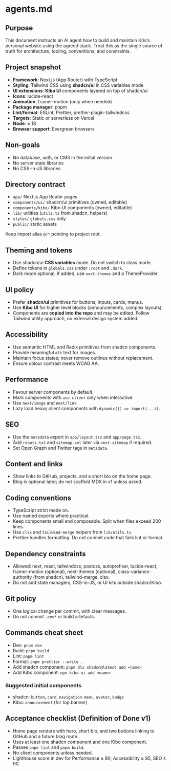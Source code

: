 # agents.md

## Purpose

This document instructs an AI agent how to build and maintain Kris’s personal website using the agreed stack. Treat this as the single source of truth for architecture, tooling, conventions, and constraints.

## Project snapshot

- **Framework**: Next.js (App Router) with TypeScript
- **Styling**: Tailwind CSS using **shadcn/ui** in CSS variables mode
- **UI extensions**: **Kibo UI** components layered on top of shadcn/ui
- **Icons**: lucide-react
- **Animation**: framer-motion (only when needed)
- **Package manager**: pnpm
- **Lint/format**: ESLint, Prettier, prettier-plugin-tailwindcss
- **Targets**: Static or serverless on Vercel
- **Node**: ≥ 18
- **Browser support**: Evergreen browsers

## Non-goals

- No database, auth, or CMS in the initial version
- No server state libraries
- No CSS-in-JS libraries

## Directory contract

- `app/` Next.js App Router pages
- `components/ui/` shadcn/ui primitives (owned, editable)
- `components/kibo/` Kibo UI components (owned, editable)
- `lib/` utilities (`utils.ts` from shadcn, helpers)
- `styles/` `globals.css` only
- `public/` static assets

Keep import alias `@/*` pointing to project root.

## Theming and tokens

- Use shadcn/ui **CSS variables** mode. Do not switch to class mode.
- Define tokens in `globals.css` under `:root` and `.dark`.
- Dark mode optional; if added, use `next-themes` and a ThemeProvider.

## UI policy

- Prefer **shadcn/ui** primitives for buttons, inputs, cards, menus.
- Use **Kibo UI** for higher level blocks (announcements, complex layouts).
- Components are **copied into the repo** and may be edited. Follow Tailwind utility approach, no external design system added.

## Accessibility

- Use semantic HTML and Radix primitives from shadcn components.
- Provide meaningful `alt` text for images.
- Maintain focus states; never remove outlines without replacement.
- Ensure colour contrast meets WCAG AA.

## Performance

- Favour server components by default.
- Mark components with `use client` only when interactive.
- Use `next/image` and `next/link`.
- Lazy load heavy client components with `dynamic(() => import(...))`.

## SEO

- Use the `metadata` export in `app/layout.tsx` and `app/page.tsx`.
- Add `robots.txt` and `sitemap.xml` later via `next-sitemap` if required.
- Set Open Graph and Twitter tags in `metadata`.

## Content and links

- Show links to GitHub, projects, and a short bio on the home page.
- Blog is optional later; do not scaffold MDX in v1 unless asked.

## Coding conventions

- TypeScript strict mode on.
- Use named exports where practical.
- Keep components small and composable. Split when files exceed 200 lines.
- Use `clsx` and `tailwind-merge` helpers from `lib/utils.ts`.
- Prettier handles formatting. Do not commit code that fails lint or format.

## Dependency constraints

- Allowed: next, react, tailwindcss, postcss, autoprefixer, lucide-react, framer-motion (optional), next-themes (optional), class-variance-authority (from shadcn), tailwind-merge, clsx.
- Do not add state managers, CSS-in-JS, or UI kits outside shadcn/Kibo.

## Git policy

- One logical change per commit, with clear messages.
- Do not commit `.env*` or build artefacts.

## Commands cheat sheet

- Dev: `pnpm dev`
- Build: `pnpm build`
- Lint: `pnpm lint`
- Format: `pnpm prettier --write .`
- Add shadcn component: `pnpm dlx shadcn@latest add <name>`
- Add Kibo component: `npx kibo-ui add <name>`

### Suggested initial components

- shadcn: `button`, `card`, `navigation-menu`, `avatar`, `badge`
- Kibo: `announcement` (for top banner)

## Acceptance checklist (Definition of Done v1)

- Home page renders with hero, short bio, and two buttons linking to GitHub and a future blog route.
- Uses at least one shadcn component and one Kibo component.
- Passes `pnpm lint` and `pnpm build`.
- No client components unless needed.
- Lighthouse score in dev for Performance ≥ 90, Accessibility ≥ 95, SEO ≥ 90.
